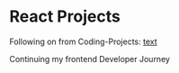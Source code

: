 # React Projects
Following on from Coding-Projects: [text](https://github.com/Unidentified-Coder/Coding-Projects)

Continuing my frontend Developer Journey 